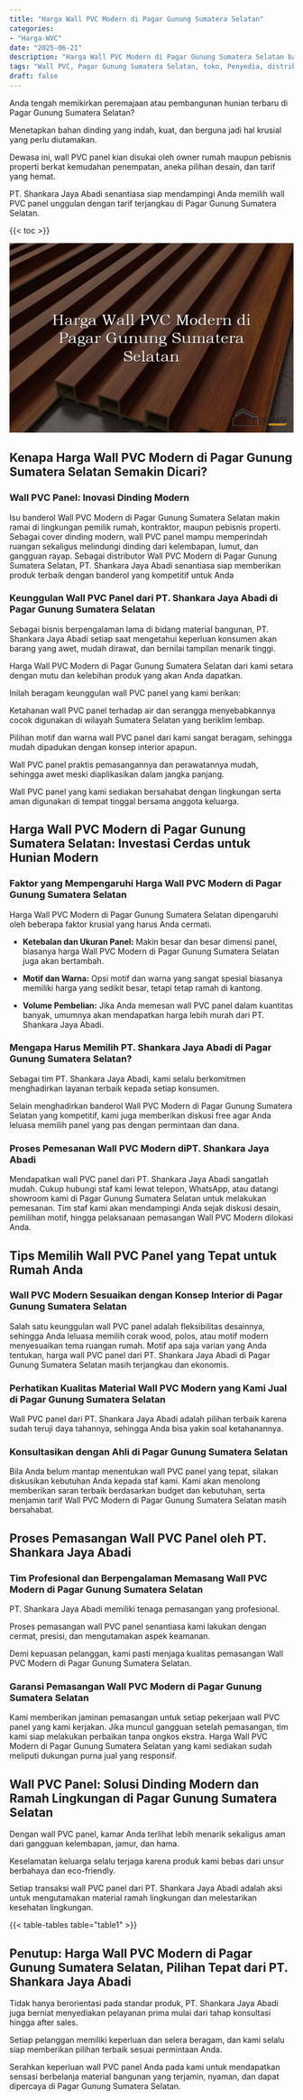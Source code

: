 ```yaml
---
title: "Harga Wall PVC Modern di Pagar Gunung Sumatera Selatan"
categories: 
- "Harga-WVC"
date: "2025-06-21"
description: "Harga Wall PVC Modern di Pagar Gunung Sumatera Selatan bagi rumah, kantor, dan toko. Produk berkualitas, variasi motif, variasi warna menarik, beserta jasa pemasangan oleh teknisi profesional serta garansi resmi!|Layanan distribusi Wall PVC Modern di Pagar Gunung Sumatera Selatan bagi keperluan hunian, kantor, atau gerai, dengan material terbaik dan instalasi oleh teknisi profesional dan kepastian resmi.|Pilihan Wall PVC Modern di Pagar Gunung Sumatera Selatan yang terpercaya untuk tempat tinggal, perkantoran, serta toko, dengan material unggulan dan penempatan dikerjakan oleh teknisi profesional serta kepastian resmi.|Penjualan Wall PVC Modern di Pagar Gunung Sumatera Selatan bagi rumah, kantor, serta gerai, beserta produk unggulan dan penempatan ditangani oleh tim berpengalaman, lengkap beserta kepastian resmi.}"
tags: "Wall PVC, Pagar Gunung Sumatera Selatan, toko, Penyedia, distributor"
draft: false
---
```


Anda tengah memikirkan peremajaan atau pembangunan hunian terbaru di Pagar Gunung Sumatera Selatan?

Menetapkan bahan dinding yang indah, kuat, dan berguna jadi hal krusial yang perlu diutamakan.

Dewasa ini, wall PVC panel kian disukai oleh owner rumah maupun pebisnis properti berkat kemudahan penempatan, aneka pilihan desain, dan tarif yang hemat.

PT. Shankara Jaya Abadi senantiasa siap mendampingi Anda memilih wall PVC panel unggulan dengan tarif terjangkau di Pagar Gunung Sumatera Selatan.

{{< toc >}}

![Harga Wall PVC Modern di Pagar Gunung Sumatera Selatan](/images/Harga-WVC/Harga-Wall-PVC-Modern-di-Pagar-Gunung-Sumatera-Selatan.png)


## Kenapa Harga Wall PVC Modern di Pagar Gunung Sumatera Selatan Semakin Dicari?

### Wall PVC Panel: Inovasi Dinding Modern

Isu banderol Wall PVC Modern di Pagar Gunung Sumatera Selatan makin ramai di lingkungan pemilik rumah, kontraktor, maupun pebisnis properti. Sebagai cover dinding modern, wall PVC panel mampu memperindah ruangan sekaligus melindungi dinding dari kelembapan, lumut, dan gangguan rayap. Sebagai distributor Wall PVC Modern di Pagar Gunung Sumatera Selatan, PT. Shankara Jaya Abadi senantiasa siap memberikan produk terbaik dengan banderol yang kompetitif untuk Anda

### Keunggulan Wall PVC Panel dari PT. Shankara Jaya Abadi di Pagar Gunung Sumatera Selatan

Sebagai bisnis berpengalaman lama di bidang material bangunan, PT. Shankara Jaya Abadi setiap saat mengetahui keperluan konsumen akan barang yang awet, mudah dirawat, dan bernilai tampilan menarik tinggi.

Harga Wall PVC Modern di Pagar Gunung Sumatera Selatan dari kami setara dengan mutu dan kelebihan produk yang akan Anda dapatkan.

Inilah beragam keunggulan wall PVC panel yang kami berikan:

Ketahanan wall PVC panel terhadap air dan serangga menyebabkannya cocok digunakan di wilayah Sumatera Selatan yang beriklim lembap.

Pilihan motif dan warna wall PVC panel dari kami sangat beragam, sehingga mudah dipadukan dengan konsep interior apapun.

Wall PVC panel praktis pemasangannya dan perawatannya mudah, sehingga awet meski diaplikasikan dalam jangka panjang.

Wall PVC panel yang kami sediakan bersahabat dengan lingkungan serta aman digunakan di tempat tinggal bersama anggota keluarga.

## Harga Wall PVC Modern di Pagar Gunung Sumatera Selatan: Investasi Cerdas untuk Hunian Modern

### Faktor yang Mempengaruhi Harga Wall PVC Modern di Pagar Gunung Sumatera Selatan

Harga Wall PVC Modern di Pagar Gunung Sumatera Selatan dipengaruhi oleh beberapa faktor krusial yang harus Anda cermati.

- **Ketebalan dan Ukuran Panel:** Makin besar dan besar dimensi panel, biasanya harga Wall PVC Modern di Pagar Gunung Sumatera Selatan juga akan bertambah.

- **Motif dan Warna:** Opsi motif dan warna yang sangat spesial biasanya memiliki harga yang sedikit besar, tetapi tetap ramah di kantong.

- **Volume Pembelian:** Jika Anda memesan wall PVC panel dalam kuantitas banyak, umumnya akan mendapatkan harga lebih murah dari PT. Shankara Jaya Abadi.

### Mengapa Harus Memilih PT. Shankara Jaya Abadi di Pagar Gunung Sumatera Selatan?

Sebagai tim PT. Shankara Jaya Abadi, kami selalu berkomitmen menghadirkan layanan terbaik kepada setiap konsumen.

Selain menghadirkan banderol Wall PVC Modern di Pagar Gunung Sumatera Selatan yang kompetitif, kami juga memberikan diskusi free agar Anda leluasa memilih panel yang pas dengan permintaan dan dana.

### Proses Pemesanan Wall PVC Modern diPT. Shankara Jaya Abadi

Mendapatkan wall PVC panel dari PT. Shankara Jaya Abadi sangatlah mudah. Cukup hubungi staf kami lewat telepon, WhatsApp, atau datangi showroom kami di Pagar Gunung Sumatera Selatan untuk melakukan pemesanan. Tim staf kami akan mendampingi Anda sejak diskusi desain, pemilihan motif, hingga pelaksanaan pemasangan Wall PVC Modern dilokasi Anda.

## Tips Memilih Wall PVC Panel yang Tepat untuk Rumah Anda

### Wall PVC Modern Sesuaikan dengan Konsep Interior di Pagar Gunung Sumatera Selatan

Salah satu keunggulan wall PVC panel adalah fleksibilitas desainnya, sehingga Anda leluasa memilih corak wood, polos, atau motif modern menyesuaikan tema ruangan rumah. Motif apa saja varian yang Anda tentukan, harga wall PVC panel dari PT. Shankara Jaya Abadi di Pagar Gunung Sumatera Selatan masih terjangkau dan ekonomis.

### Perhatikan Kualitas Material Wall PVC Modern yang Kami Jual di Pagar Gunung Sumatera Selatan

Wall PVC panel dari PT. Shankara Jaya Abadi adalah pilihan terbaik karena sudah teruji daya tahannya, sehingga Anda bisa yakin soal ketahanannya.

### Konsultasikan dengan Ahli di Pagar Gunung Sumatera Selatan

Bila Anda belum mantap menentukan wall PVC panel yang tepat, silakan diskusikan kebutuhan Anda kepada staf kami. Kami akan menolong memberikan saran terbaik berdasarkan budget dan kebutuhan, serta menjamin tarif Wall PVC Modern di Pagar Gunung Sumatera Selatan masih bersahabat.

## Proses Pemasangan Wall PVC Panel oleh PT. Shankara Jaya Abadi

### Tim Profesional dan Berpengalaman Memasang Wall PVC Modern di Pagar Gunung Sumatera Selatan

PT. Shankara Jaya Abadi memiliki tenaga pemasangan yang profesional.

Proses pemasangan wall PVC panel senantiasa kami lakukan dengan cermat, presisi, dan mengutamakan aspek keamanan.

Demi kepuasan pelanggan, kami pasti menjaga kualitas pemasangan Wall PVC Modern di Pagar Gunung Sumatera Selatan.

### Garansi Pemasangan Wall PVC Modern di Pagar Gunung Sumatera Selatan

Kami memberikan jaminan pemasangan untuk setiap pekerjaan wall PVC panel yang kami kerjakan. Jika muncul gangguan setelah pemasangan, tim kami siap melakukan perbaikan tanpa ongkos ekstra. Harga Wall PVC Modern di Pagar Gunung Sumatera Selatan yang kami sediakan sudah meliputi dukungan purna jual yang responsif.

## Wall PVC Panel: Solusi Dinding Modern dan Ramah Lingkungan di Pagar Gunung Sumatera Selatan

Dengan wall PVC panel, kamar Anda terlihat lebih menarik sekaligus aman dari gangguan kelembapan, jamur, dan hama.

Keselamatan keluarga selalu terjaga karena produk kami bebas dari unsur berbahaya dan eco-friendly.

Setiap transaksi wall PVC panel dari PT. Shankara Jaya Abadi adalah aksi untuk mengutamakan material ramah lingkungan dan melestarikan kesehatan lingkungan.

{{< table-tables table="table1" >}}

## Penutup: Harga Wall PVC Modern di Pagar Gunung Sumatera Selatan, Pilihan Tepat dari PT. Shankara Jaya Abadi

Tidak hanya berorientasi pada standar produk, PT. Shankara Jaya Abadi juga berniat menyediakan pelayanan prima mulai dari tahap konsultasi hingga after sales.

Setiap pelanggan memiliki keperluan dan selera beragam, dan kami selalu siap memberikan pilihan terbaik sesuai permintaan Anda.

Serahkan keperluan wall PVC panel Anda pada kami untuk mendapatkan sensasi berbelanja material bangunan yang terjamin, nyaman, dan dapat dipercaya di Pagar Gunung Sumatera Selatan.